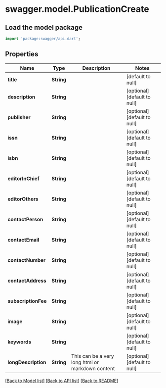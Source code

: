 # swagger.model.PublicationCreate

## Load the model package
```dart
import 'package:swagger/api.dart';
```

## Properties
Name | Type | Description | Notes
------------ | ------------- | ------------- | -------------
**title** | **String** |  | [default to null]
**description** | **String** |  | [optional] [default to null]
**publisher** | **String** |  | [optional] [default to null]
**issn** | **String** |  | [optional] [default to null]
**isbn** | **String** |  | [optional] [default to null]
**editorInChief** | **String** |  | [optional] [default to null]
**editorOthers** | **String** |  | [optional] [default to null]
**contactPerson** | **String** |  | [optional] [default to null]
**contactEmail** | **String** |  | [optional] [default to null]
**contactNumber** | **String** |  | [optional] [default to null]
**contactAddress** | **String** |  | [optional] [default to null]
**subscriptionFee** | **String** |  | [optional] [default to null]
**image** | **String** |  | [optional] [default to null]
**keywords** | **String** |  | [optional] [default to null]
**longDescription** | **String** | This can be a very long html or markdown content | [optional] [default to null]

[[Back to Model list]](../README.md#documentation-for-models) [[Back to API list]](../README.md#documentation-for-api-endpoints) [[Back to README]](../README.md)

